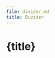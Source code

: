 ```yaml
---
file: divider.md
title: Divider
---
```


<script>
    import {Button} from '$lib'
</script>

# {title}
